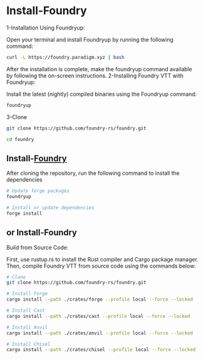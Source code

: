 # Install-Foundry

1-Installation Using Foundryup:

Open your terminal and install Foundryup by running the following command:
```bash
curl -L https://foundry.paradigm.xyz | bash
```
After the installation is complete, make the foundryup command available by following the on-screen instructions.
2-Installing Foundry VTT with Foundryup:

Install the latest (nightly) compiled binaries using the Foundryup command:
```bash
foundryup
```
3-Clone
```sh
git clone https://github.com/foundry-rs/foundry.git
```
```sh
cd foundry
```
## Install-[Foundry](https://book.getfoundry.sh/getting-started/installation)
After cloning the repository, run the following command to install the dependencies
```sh
# Update forge packages
foundryup
```
```sh
# Install or update dependencies
forge install
```
## or Install-Foundry
Build from Source Code:

First, use rustup.rs to install the Rust compiler and Cargo package manager. Then, compile Foundry VTT from source code using the commands below:
```sh
# Clone
git clone https://github.com/foundry-rs/foundry.git
```
```sh
# Install Forge
cargo install --path ./crates/forge --profile local --force --locked
```
```sh
# Install Cast
cargo install --path ./crates/cast --profile local --force --locked
```
```sh
# Install Anvil
cargo install --path ./crates/anvil --profile local --force --locked
```
```sh
# Install Chisel
cargo install --path ./crates/chisel --profile local --force --locked
```


